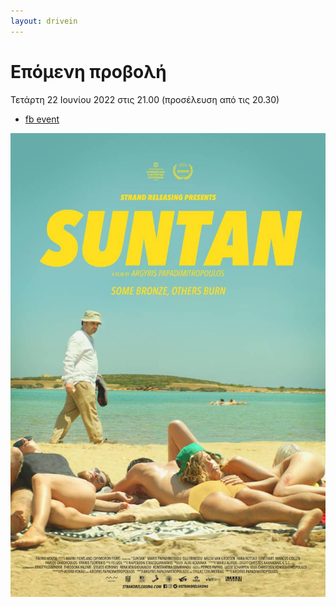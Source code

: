 ```yaml
---
layout: drivein
---
```


# Επόμενη προβολή

Τετάρτη 22 Ιουνίου 2022 στις 21.00 (προσέλευση από τις 20.30) 
- [fb event](https://www.facebook.com/events/3215323232072175)

![poster](./assets/images/suntan.jpg)